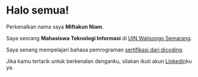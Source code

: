 # Halo semua! 

Perkenalkan nama saya **Miftakun Niam**.

Saya seorang **Mahasiswa Teknologi Informasi** di [UIN Walisongo Semarang](https://walisongo.ac.id/).

Saya senang mempelajari bahasa pemrograman [sertifikasi dari dicoding](https://www.dicoding.com/certificates/07Z6GNJ9YXQR).

Jika kamu tertarik untuk berkenalan denganku, silakan ikuti akun [Linkedin](https://www.linkedin.com/in/miftakun-niam/)ku ya.
